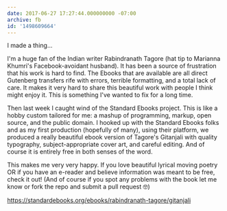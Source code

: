 ```yaml
---
date: 2017-06-27 17:27:44.000000000 -07:00
archive: fb
id: '1498609664'
---
```


I made a thing...

I'm a huge fan of the Indian writer Rabindranath Tagore (hat tip to Marianna Khumri's Facebook-avoidant husband). It has been a source of frustration that his work is hard to find. The Ebooks that are available are all direct Gutenberg transfers rife with errors, terrible formatting, and a total lack of care. It makes it very hard to share this beautiful work with people I think might enjoy it. This is something I've wanted to fix for a long time. 

Then last week I caught wind of the Standard Ebooks project. This is like a hobby custom tailored for me: a mashup of programming, markup, open source, and the public domain. I hooked up with the Standard Ebooks folks and as my first production (hopefully of many), using their platform, we produced a really beautiful ebook version of Tagore's Gitanjali with quality typography, subject-appropriate cover art, and careful editing. And of course it is entirely free in both senses of the word.

This makes me very very happy. If you love beautiful lyrical moving poetry OR if you have an e-reader and believe information was meant to be free, check it out! (And of course if you spot any problems with the book let me know or fork the repo and submit a pull request 🤓)

https://standardebooks.org/ebooks/rabindranath-tagore/gitanjali
